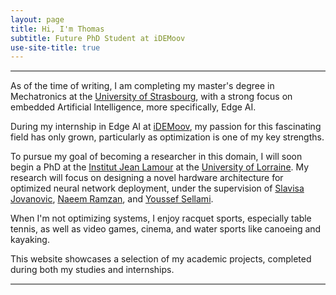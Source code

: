 ```yaml
---
layout: page
title: Hi, I'm Thomas
subtitle: Future PhD Student at iDEMoov
use-site-title: true
---
```


<hr style="height:2px;border-width:0;color:gray;background-color:gray">

As of the time of writing, I am completing my master's degree in Mechatronics at the <a href="https://www.cs.jhu.edu/">University of Strasbourg</a>, with a strong focus on embedded Artificial Intelligence, more specifically, Edge AI.

During my internship in Edge AI at <a href="https://www.idemoov.fr/">iDEMoov</a>, my passion for this fascinating field has only grown, particularly as optimization is one of my key strengths.

To pursue my goal of becoming a researcher in this domain, I will soon begin a PhD at the <a href="https://ijl.univ-lorraine.fr/">Institut Jean Lamour</a> at the <a href="https://www.univ-lorraine.fr/">University of Lorraine</a>. My research will focus on designing a novel hardware architecture for optimized neural network deployment, under the supervision of <a href="https://fr.linkedin.com/in/slavisajovanovic">Slavisa Jovanovic</a>, <a href="https://www.linkedin.com/in/naeem-ramzan-frse-smieee-sfhea-97685218/?originalSubdomain=uk">Naeem Ramzan</a>, and <a href="https://www.linkedin.com/in/youssef-sellami-475ab3177/">Youssef Sellami</a>.

When I'm not optimizing systems, I enjoy racquet sports, especially table tennis, as well as video games, cinema, and water sports like canoeing and kayaking.

This website showcases a selection of my academic projects, completed during both my studies and internships.

<hr style="height:2px;border-width:0;color:gray;background-color:gray">

